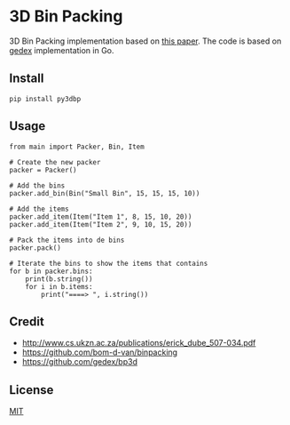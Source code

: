 3D Bin Packing
====

3D Bin Packing implementation based on [this paper](http://www.cs.ukzn.ac.za/publications/erick_dube_507-034.pdf). The code is based on [gedex](https://github.com/gedex/bp3d) implementation in Go.

## Install

```
pip install py3dbp
```

## Usage

```
from main import Packer, Bin, Item

# Create the new packer
packer = Packer()

# Add the bins
packer.add_bin(Bin("Small Bin", 15, 15, 15, 10))

# Add the items
packer.add_item(Item("Item 1", 8, 15, 10, 20))
packer.add_item(Item("Item 2", 9, 10, 15, 20))

# Pack the items into de bins
packer.pack()

# Iterate the bins to show the items that contains
for b in packer.bins:
    print(b.string())
    for i in b.items:
        print("====> ", i.string())

```

## Credit

* http://www.cs.ukzn.ac.za/publications/erick_dube_507-034.pdf
* https://github.com/bom-d-van/binpacking
* https://github.com/gedex/bp3d

## License

[MIT](./LICENSE)